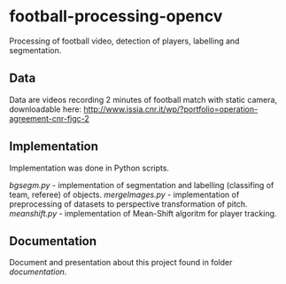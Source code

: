 # football-processing-opencv
Processing of football video, detection of players, labelling and segmentation.

## Data
Data are videos recording 2 minutes of football match with static camera, downloadable here:
http://www.issia.cnr.it/wp/?portfolio=operation-agreement-cnr-figc-2

## Implementation
Implementation was done in Python scripts.

*bgsegm.py* - implementation of segmentation and labelling (classifing of team, referee) of objects.
*mergeImages.py* - implementation of preprocessing of datasets to perspective transformation of pitch.
*meanshift.py* - implementation of Mean-Shift algoritm for player tracking.

## Documentation
Document and presentation about this project found in folder _documentation_.
